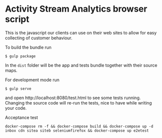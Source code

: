 # Activity Stream Analytics browser script

This is the javascript our clients can use on their web sites to allow for easy collecting of customer behaviour.

To build the bundle run

```
$ gulp package
```

In the `dist` folder will be the app and tests bundle together with their source maps.

For development mode run

```
$ gulp serve
```

and open http://localhost:8080/test.html to see some tests running. Changing the source code will re-run the tests, nice to have while writing your code.  

Acceptance test
```
docker-compose rm -f && docker-compose build && docker-compose up -d inbox cdn sitea siteb seleniumfirefox && docker-compose up e2etest
```
